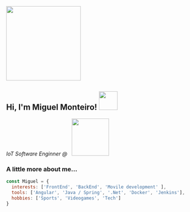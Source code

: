 
<img src="https://media.giphy.com/media/jwaOyMu8Z3X9LOjkpC/giphy.gif" width="200">
<h2> Hi, I'm Miguel Monteiro! <img src="https://media.giphy.com/media/HkuNW67tdQX47dQyK8/giphy.gif" width="50"></h2>
<p><em>IoT Software Enginner @ &nbsp;  <a href="https://www.bobst.com"><img src="https://connect.bobst.com/assets/images/bobst-logo-dark-theme.png" width="100"></a>
</em></p>

### A little more about me...  

```javascript
const Miguel = {
  interests: ['FrontEnd', 'BackEnd', 'Movile development' ],
  tools: ['Angular', 'Java / Spring', '.Net', 'Docker', 'Jenkins'],
  hobbies: ['Sports', 'Videogames', 'Tech']
}
```
